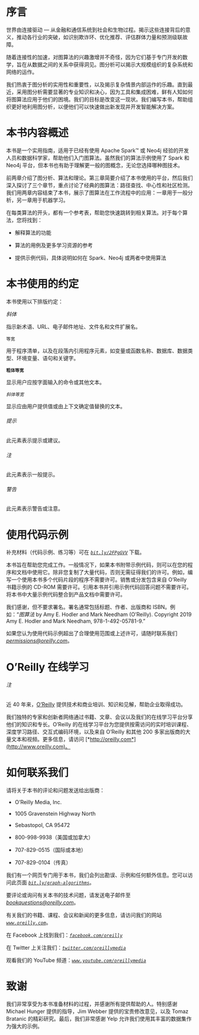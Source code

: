 # 序言

世界由连接驱动 — 从金融和通信系统到社会和生物过程。揭示这些连接背后的意义，推动各行业的突破，如识别欺诈环、优化推荐、评估群体力量和预测级联故障。

随着连接性的加速，对图算法的兴趣激增并不奇怪，因为它们基于专门开发的数学，旨在从数据之间的关系中获得洞见。图分析可以揭示大规模组织的复杂系统和网络的运作。

我们热衷于图分析的实用性和重要性，以及揭示复杂情景内部运作的乐趣。直到最近，采用图分析需要显著的专业知识和决心，因为工具和集成困难，鲜有人知如何将图算法应用于他们的困境。我们的目标是改变这一现状。我们编写本书，帮助组织更好地利用图分析，以便他们可以快速做出新发现并开发智能解决方案。

# 本书内容概述

本书是一个实用指南，适用于已经有使用 Apache Spark™ 或 Neo4j 经验的开发人员和数据科学家，帮助他们入门图算法。虽然我们的算法示例使用了 Spark 和 Neo4j 平台，但本书也有助于理解更一般的图概念，无论您选择哪种图技术。

前两章介绍了图分析、算法和理论。第三章简要介绍了本书使用的平台，然后我们深入探讨了三个章节，重点讨论了经典的图算法：路径查找、中心性和社区检测。我们用两章内容结束了本书，展示了图算法在工作流程中的应用：一章用于一般分析，另一章用于机器学习。

在每类算法的开头，都有一个参考表，帮助您快速跳转到相关算法。对于每个算法，您将找到：

+   解释算法的功能

+   算法的用例及更多学习资源的参考

+   提供示例代码，具体说明如何在 Spark、Neo4j 或两者中使用算法

# 本书使用的约定

本书使用以下排版约定：

*斜体*

指示新术语、URL、电子邮件地址、文件名和文件扩展名。

`等宽`

用于程序清单，以及在段落内引用程序元素，如变量或函数名称、数据库、数据类型、环境变量、语句和关键字。

**`粗体等宽`**

显示用户应按字面输入的命令或其他文本。

*`斜体等宽`*

显示应由用户提供值或由上下文确定值替换的文本。

###### 提示

此元素表示提示或建议。

###### 注

此元素表示一般提示。

###### 警告

此元素表示警告或注意。

# 使用代码示例

补充材料（代码示例、练习等）可在 *[`bit.ly/2FPgGVV`](https://bit.ly/2FPgGVV)* 下载。

本书旨在帮助您完成工作。一般情况下，如果本书附带示例代码，则可以在您的程序和文档中使用它。除非您复制了大量代码，否则无需征得我们的许可。例如，编写一个使用本书多个代码片段的程序不需要许可。销售或分发包含来自 O’Reilly 书籍示例的 CD-ROM 需要许可。引用本书并引用示例代码回答问题不需要许可。将本书中大量示例代码整合到产品文档中需要许可。

我们感谢，但不要求署名。署名通常包括标题、作者、出版商和 ISBN。例如：“*图算法* by Amy E. Hodler and Mark Needham (O’Reilly). Copyright 2019 Amy E. Hodler and Mark Needham, 978-1-492-05781-9.”

如果您认为使用代码示例超出了合理使用范围或上述许可，请随时联系我们 *permissions@oreilly.com*。

# O’Reilly 在线学习

###### 注

近 40 年来，[O’Reilly](http://www.oreilly.com) 提供技术和商业培训、知识和见解，帮助企业取得成功。

我们独特的专家和创新者网络通过书籍、文章、会议以及我们的在线学习平台分享他们的知识和专长。O’Reilly 的在线学习平台为您提供按需访问的实时培训课程、深度学习路径、交互式编码环境，以及来自 O’Reilly 和其他 200 多家出版商的大量文本和视频。更多信息，请访问 [*http://oreilly.com*](http://www.oreilly.com)。

# 如何联系我们

请将关于本书的评论和问题发送给出版商：

+   O’Reilly Media, Inc.

+   1005 Gravenstein Highway North

+   Sebastopol, CA 95472

+   800-998-9938（美国或加拿大）

+   707-829-0515（国际或本地）

+   707-829-0104（传真）

我们有一个网页专门用于本书，我们会列出勘误、示例和任何额外信息。您可以访问此页面 *[`bit.ly/graph-algorithms`](http://bit.ly/graph-algorithms)*。

要评论或询问有关本书的技术问题，请发送电子邮件至 *bookquestions@oreilly.com*。

有关我们的书籍、课程、会议和新闻的更多信息，请访问我们的网站 *[`www.oreilly.com`](http://www.oreilly.com)*。

在 Facebook 上找到我们：*[`facebook.com/oreilly`](http://facebook.com/oreilly)*

在 Twitter 上关注我们：*[`twitter.com/oreillymedia`](http://twitter.com/oreillymedia)*

观看我们的 YouTube 频道：*[`www.youtube.com/oreillymedia`](http://www.youtube.com/oreillymedia)*

# 致谢

我们非常享受为本书准备材料的过程，并感谢所有提供帮助的人。特别感谢 Michael Hunger 提供的指导，Jim Webber 提供的宝贵修改意见，以及 Tomaz Bratanic 的精彩研究。最后，我们非常感谢 Yelp 允许我们使用其丰富的数据集作为强大的示例。
